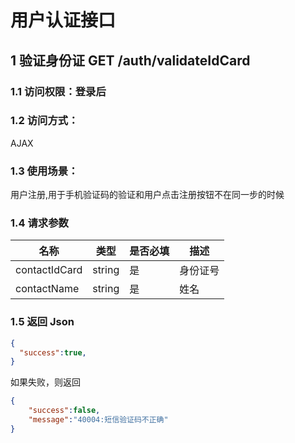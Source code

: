 # 用户认证接口

## 1 验证身份证  GET /auth/validateIdCard

### 1.1 访问权限：登录后 

### 1.2 访问方式：

AJAX

### 1.3 使用场景：

用户注册,用于手机验证码的验证和用户点击注册按钮不在同一步的时候

### 1.4 请求参数

| 名称           | 类型     | 是否必填 | 描述                     |
| ------------ | ------ | ---- | ---------------------- |
| contactIdCard | string | 是    | 身份证号                 |
| contactName   | string | 是    | 姓名                  |


### 1.5 返回 Json

```json
{
  "success":true,
}
```

如果失败，则返回

```json
{
    "success":false,
    "message":"40004:短信验证码不正确"
}
```
